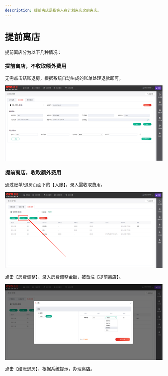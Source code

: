 ```yaml
---
description: 提前离店是指客人在计划离店之前离店。
---
```


# 提前离店

提前离店分为以下几种情况：

### 提前离店，不收取额外费用

无需点击结账退房，根据系统自动生成的账单处理退款即可。

![&#x70B9;&#x51FB;&#x7ED3;&#x8D26;&#x9000;&#x623F;&#xFF0C;&#x6839;&#x636E;&#x6536;&#x94F6;&#x63D0;&#x793A;&#x529E;&#x7406;&#x79BB;&#x5E97;](../../.gitbook/assets/image%20%285%29.png)

### 提前离店，收取额外费用

通过账单/退房页面下的【入账】，录入需收取费用。

![&#x70B9;&#x51FB;&#x5165;&#x8D26;&#xFF0C;&#x5F55;&#x5165;&#x9700;&#x6536;&#x53D6;&#x8D39;&#x7528;](../../.gitbook/assets/image%20%2858%29.png)

点击【房费调整】，录入房费调整金额，被备注【提前离店】。

![&#x5907;&#x6CE8;&#x63D0;&#x524D;&#x79BB;&#x5E97;&#xFF0C;&#x70B9;&#x51FB;&#x6D88;&#x8D39;&#x5165;&#x8D26;](../../.gitbook/assets/image%20%2834%29.png)

  
点击【结账退房】，根据系统提示，办理离店。

